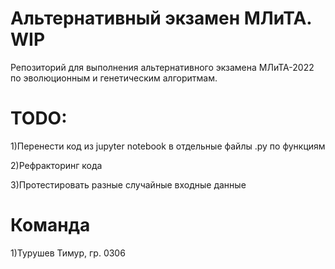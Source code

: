 # Альтернативный экзамен МЛиТА. WIP
 
Репозиторий для выполнения альтернативного экзамена МЛиТА-2022 по эволюционным и генетическим алгоритмам.

# TODO:
1)Перенести код из jupyter notebook в отдельные файлы .py по функциям

2)Рефракторинг кода

3)Протестировать разные случайные входные данные

# Команда
1)Турушев Тимур, гр. 0306
